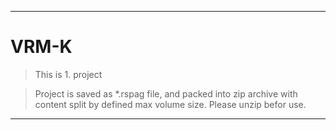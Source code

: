 ___
# VRM-K
>This is 1. project

>Project is saved as *.rspag file, and packed into zip archive with content split by defined max volume size. Please unzip befor use.
___
